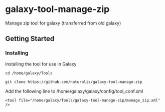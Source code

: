 # galaxy-tool-manage-zip
Manage zip tool for galaxy (transferred from old galaxy)
## Getting Started
### Installing
Installing the tool for use in Galaxy
```
cd /home/galaxy/Tools
```
```
git clone https://github.com/naturalis/galaxy-tool-manage-zip 
```
Add the following line to /home/galaxy/galaxy/config/tool_conf.xml
```
<tool file="/home/galaxy/Tools/galaxy-tool-manage-zip/manage_zip.xml" />
```
